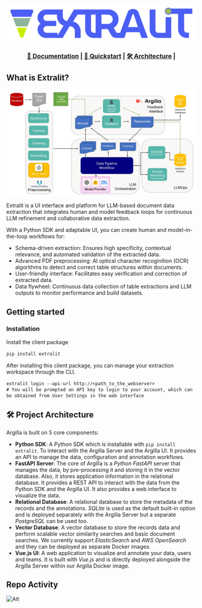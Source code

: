 
<h1 align="center">
  <a href=""><img src="https://github.com/extralit/extralit/blob/develop/argilla/docs/assets/logo.png" alt="Extralit" width="500"></a>
</h1>

<h3>
<p align="center">
<a href="#">📄 Documentation</a> | </span>
<a href="#-quickstart">🚀 Quickstart</a> <span> | </span>
<a href="#-project-architecture">🛠️ Architecture</a> <span> | </span>
</p>
</h3>

## What is Extralit?

<img src="docs/_source/_static/images/main/data-extraction-pipeline.jpg" alt="pipeline">

Extralit is a UI interface and platform for LLM-based document data extraction that integrates human and model feedback loops for continuous LLM refinement and collaborative data extraction.

With a Python SDK and adaptable UI, you can create human and model-in-the-loop workflows for:

- Schema-driven extraction: Ensures high specificity, contextual relevance, and automated validation of the extracted data.
- Advanced PDF preprocessing: AI optical character recoginition (OCR) algorithms to detect and correct table structures within documents.
- User-friendly interface: Facilitates easy verification and correction of extracted data.
- Data flywheel: Continuous data collection of table extractions and LLM outputs to monitor performance and build datasets.


## Getting started

### Installation
Install the client package

```bash
pip install extralit
```
After installing this client package, you can manage your extraction workspace through the CLI.

```base
extralit login --api-url http://<path_to_the_webserver>
# You will be prompted an API key to login to your account, which can be obtained from User Settings in the web interface
```

## 🛠️ Project Architecture

Argilla is built on 5 core components:

- **Python SDK**: A Python SDK which is installable with `pip install extralit`. To interact with the Argilla Server and the Argilla UI. It provides an API to manage the data, configuration and annotation workflows.
- **FastAPI Server**: The core of Argilla is a *Python FastAPI* server that manages the data, by pre-processing it and storing it in the vector database. Also, it stores application information in the relational database. It provides a REST API to interact with the data from the Python SDK and the Argilla UI. It also provides a web interface to visualize the data.
- **Relational Database**: A relational database to store the metadata of the records and the annotations. *SQLite* is used as the default built-in option and is deployed separately with the Argilla Server but a separate *PostgreSQL* can be used too.
- **Vector Database**: A vector database to store the records data and perform scalable vector similarity searches and basic document searches. We currently support *ElasticSearch* and *AWS OpenSearch* and they can be deployed as separate Docker images.
- **Vue.js UI**: A web application to visualize and annotate your data, users and teams. It is built with *Vue.js* and is directly deployed alongside the Argilla Server within our Argilla Docker image.

## Repo Activity

![Alt](https://repobeats.axiom.co/api/embed/503055f15ba7ac2f51d697153f7c146ae81c6c04.svg "Repobeats analytics image")


